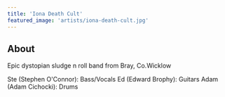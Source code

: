 ```yaml
---
title: 'Iona Death Cult'
featured_image: 'artists/iona-death-cult.jpg'
---
```


## About

Epic dystopian sludge n roll band from Bray, Co.Wicklow

Ste (Stephen O'Connor): Bass/Vocals
Ed (Edward Brophy): Guitars
Adam (Adam Cichocki): Drums
